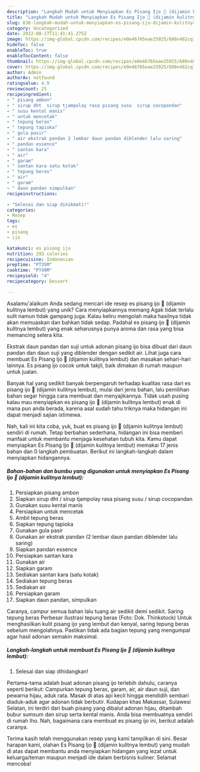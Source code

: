 ```yaml
---
description: "Langkah Mudah untuk Menyiapkan Es Pisang Ijo 🍧 (dijamin kulitnya lembut){ yang Enak"
title: "Langkah Mudah untuk Menyiapkan Es Pisang Ijo 🍧 (dijamin kulitnya lembut){ yang Enak"
slug: 636-langkah-mudah-untuk-menyiapkan-es-pisang-ijo-dijamin-kulitnya-lembut-yang-enak
category: Uncategorized
date: 2022-08-27T11:41:41.275Z
image: https://img-global.cpcdn.com/recipes/e0e46765eae25925/680x482cq70/es-pisang-ijo-dijamin-kulitnya-lembut-foto-resep-utama.jpg
hideToc: false
enableToc: true
enableTocContent: false
thumbnail: https://img-global.cpcdn.com/recipes/e0e46765eae25925/680x482cq70/es-pisang-ijo-dijamin-kulitnya-lembut-foto-resep-utama.jpg
cover: https://img-global.cpcdn.com/recipes/e0e46765eae25925/680x482cq70/es-pisang-ijo-dijamin-kulitnya-lembut-foto-resep-utama.jpg
author: Admin
authorAv: notfound
ratingvalue: 4.9
reviewcount: 25
recipeingredient:
- " pisang ambon"
- " sirup dht  sirup tjampolay rasa pisang susu  sirup cocopandan"
- " susu kental manis"
- " untuk mencetak"
- " tepung beras"
- " tepung tapioka"
- " gula pasir"
- " air ekstrak pandan 2 lembar daun pandan diblender lalu saring"
- " pandan essence"
- " santan kara"
- " air"
- " garam"
- " santan kara satu kotak"
- " tepung beras"
- " air"
- " garam"
- " daun pandan simpulkan"
recipeinstructions:

- "Selesai dan siap dinikmati!"
categories:
- Resep
tags:
- es
- pisang
- ijo

katakunci: es pisang ijo 
nutrition: 293 calories
recipecuisine: Indonesian
preptime: "PT35M"
cooktime: "PT49M"
recipeyield: "4"
recipecategory: Dessert

---
```



Asalamu'alaikum Anda sedang mencari ide resep es pisang ijo 🍧 (dijamin kulitnya lembut) yang unik? Cara menyiapkannya memang Agak tidak terlalu sulit namun tidak gampang juga. Kalau keliru mengolah maka hasilnya tidak akan memuaskan dan bahkan tidak sedap. Padahal es pisang ijo 🍧 (dijamin kulitnya lembut) yang enak seharusnya punya aroma dan rasa yang bisa memancing selera kita.


Ekstrak daun pandan dan suji untuk adonan pisang ijo bisa dibuat dari daun pandan dan daun suji yang diblender dengan sedikit air. Lihat juga cara membuat Es Pisang Ijo 🍧 (dijamin kulitnya lembut) dan masakan sehari-hari lainnya. Es pisang ijo cocok untuk takjil, baik dimakan di rumah maupun untuk jualan.

Banyak hal yang sedikit banyak berpengaruh terhadap kualitas rasa dari es pisang ijo 🍧 (dijamin kulitnya lembut), mulai dari jenis bahan, lalu pemilihan bahan segar hingga cara membuat dan menyajikannya. Tidak usah pusing kalau mau menyiapkan es pisang ijo 🍧 (dijamin kulitnya lembut) enak di mana pun anda berada, karena asal sudah tahu triknya maka hidangan ini dapat menjadi sajian istimewa.


Nah, kali ini kita coba, yuk, buat es pisang ijo 🍧 (dijamin kulitnya lembut) sendiri di rumah. Tetap berbahan sederhana, hidangan ini bisa memberi manfaat untuk membantu menjaga kesehatan tubuh kita. Kamu dapat menyiapkan Es Pisang Ijo 🍧 (dijamin kulitnya lembut) memakai 17 jenis bahan dan 0 langkah pembuatan. Berikut ini langkah-langkah dalam menyiapkan hidangannya.

<!--inarticleads1-->

##### Bahan-bahan dan bumbu yang digunakan untuk menyiapkan Es Pisang Ijo 🍧 (dijamin kulitnya lembut):

1. Persiapkan  pisang ambon
1. Siapkan  sirup dht / sirup tjampolay rasa pisang susu / sirup cocopandan
1. Gunakan  susu kental manis
1. Persiapkan  untuk mencetak
1. Ambil  tepung beras
1. Siapkan  tepung tapioka
1. Gunakan  gula pasir
1. Gunakan  air ekstrak pandan (2 lembar daun pandan diblender lalu saring)
1. Siapkan  pandan essence
1. Persiapkan  santan kara
1. Gunakan  air
1. Siapkan  garam
1. Sediakan  santan kara (satu kotak)
1. Sediakan  tepung beras
1. Sediakan  air
1. Persiapkan  garam
1. Siapkan  daun pandan, simpulkan


Caranya, campur semua bahan lalu tuang air sedikit demi sedikit. Saring tepung beras Perbesar Ilustrasi tepung beras (Foto: Dok. Thinkstock) Untuk menghasilkan kulit pisang ijo yang lembut dan kenyal, saring tepung beras sebelum mengolahnya. Pastikan tidak ada bagian tepung yang mengumpal agar hasil adonan semakin maksimal. 

<!--inarticleads2-->

##### Langkah-langkah untuk membuat Es Pisang Ijo 🍧 (dijamin kulitnya lembut):


1. Selesai dan siap dihidangkan!

Pertama-tama adalah buat adonan pisang ijo terlebih dahulu, caranya seperti berikut: Campurkan tepung beras, garam, air, air daun suji, dan pewarna hijau, aduk rata. Masak di atas api kecil hingga mendidih sembari diaduk-aduk agar adonan tidak berbutir. Kudapan khas Makassar, Sulawesi Selatan, ini terdiri dari buah pisang yang dibalut adonan hijau, ditambah bubur sumsum dan sirup serta kental manis. Anda bisa membuatnya sendiri di rumah lho. Nah, bagaimana cara membuat es pisang ijo ini, berikut adalah caranya. 

Terima kasih telah menggunakan resep yang kami tampilkan di sini. Besar harapan kami, olahan Es Pisang Ijo 🍧 (dijamin kulitnya lembut) yang mudah di atas dapat membantu anda menyiapkan hidangan yang lezat untuk keluarga/teman maupun menjadi ide dalam berbisnis kuliner. Selamat mencoba!
